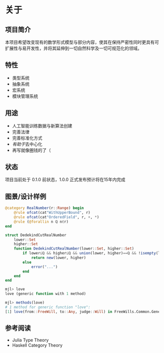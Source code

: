 # 关于
## 项目简介
本项目希望改变现有的数学形式模型与部分内容，使其在保持严密性同时更具有可扩展性与易开发性，并将其延伸到一切自然科学及一切可规范化的领域。

## 特性
* 类型系统
* 抽象系统
* 宏系统
* 模块管理系统

## 用途
* 人工智能训练数据与新算法创建
* 完善法律
* 完善标准化方式
* *有助于*去中心化
* 再写就像圈钱的了（

## 状态
项目当前处于 0.1.0 前状态，1.0.0 正式发布预计将在15年内完成

## 图景/设计样例
```jl
@category RealNumber(r::Range) begin
	@rule ofcat(cat"WithUpperBound", r)
	@rule ofcat(cat"OrderedField", r, +, *)
	@rule (@forallin n ℚ n∈r)
end

struct DedekindCutRealNumber
	lower::Set
	higher::Set
	function DedekindCutRealNumber(lower::Set, higher::Set)
		if lower⊆ℚ && higher⊆ℚ && union(lower, higher)==ℚ && !isempty(lower) && !isempty(higher) && max(lower)<min(higher)
			return new(lower, higher)
		else
			error("...")
		end
	end
end
```

```jl
mjl> love
love (generic function with 1 method)

mjl> methods(love)
# 1 method for generic function "love":
[1] love(from::FreeWill, to::Any, judge::Will) in FreeWills.Common.General at general.mjl:23
```

## 参考阅读
- Julia Type Theory
- Haskell Category Theory
